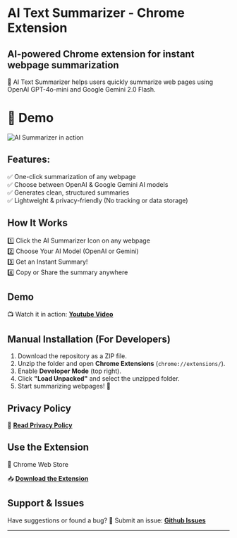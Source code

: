 # AI Text Summarizer - Chrome Extension

## AI-powered Chrome extension for instant webpage summarization

🚀 AI Text Summarizer helps users quickly summarize web pages using OpenAI GPT-4o-mini and Google Gemini 2.0 Flash.

# 🎥 Demo

![AI Summarizer in action](./ai-txt-summarizer-demo.gif)

## Features:

✅ One-click summarization of any webpage  
✅ Choose between OpenAI & Google Gemini AI models  
✅ Generates clean, structured summaries  
✅ Lightweight & privacy-friendly (No tracking or data storage)

## How It Works

1️⃣ Click the AI Summarizer Icon on any webpage  
2️⃣ Choose Your AI Model (OpenAI or Gemini)  
3️⃣ Get an Instant Summary!  
4️⃣ Copy or Share the summary anywhere

## Demo

📺 Watch it in action: **[Youtube Video](https://www.youtube.com/watch?v=6mJWXYh_o_M)**

## Manual Installation (For Developers)

1. Download the repository as a ZIP file.
2. Unzip the folder and open **Chrome Extensions** (`chrome://extensions/`).
3. Enable **Developer Mode** (top right).
4. Click **"Load Unpacked"** and select the unzipped folder.
5. Start summarizing webpages! 🚀

## Privacy Policy

📄 **[Read Privacy Policy](https://agakadela.github.io/ai-txt-summarizer/privacy-policy.html)**

## Use the Extension

🔗 Chrome Web Store

📥 **[Download the Extension](https://chromewebstore.google.com/detail/binndgepjgjlmmgkodplhbcccmdcnobh?utm_source=item-share-cb)**

## Support & Issues

Have suggestions or found a bug?
📩 Submit an issue: **[Github Issues](https://github.com/agakadela/ai-txt-summarizer/issues)**

---
